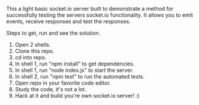 This a light basic socket.io server built to demonstrate a method for successfully testing the servers socket.io functionality. It allows you to emit events, receive responses and test the responses.

Steps to get, run and see the solution.

1. Open 2 shells.
2. Clone this repo.
3. cd into repo.
4. In shell 1, run "npm install" to get dependencies.
5. In shell 1, run "node index.js" to start the server.
6. In shell 2, run "npm test" to run the automated tests.
7. Open repo in your favorite code editor.
8. Study the code, it's not a lot.
9. Hack at it and build you're own socket.io server! :)
